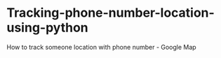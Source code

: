 # Tracking-phone-number-location-using-python
How to track someone location with phone number - Google Map
